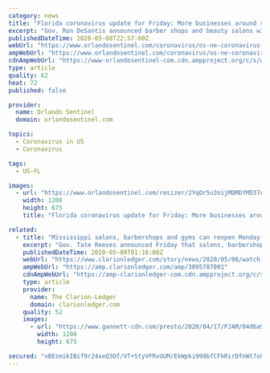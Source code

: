 ```yaml
---
category: news
title: "Florida coronavirus update for Friday: More businesses around state to reopen; deaths reach 1,669"
excerpt: "Gov. Ron DeSantis announced barber shops and beauty salons will be allowed to reopen in the state with restrictions starting Monday, one of many steps being taken Friday to expand businesses available."
publishedDateTime: 2020-05-08T22:57:00Z
webUrl: "https://www.orlandosentinel.com/coronavirus/os-ne-coronavirus-friday-may-8-20200508-4bvuqieowrh6nds6calku6lkmq-story.html"
ampWebUrl: "https://www.orlandosentinel.com/coronavirus/os-ne-coronavirus-friday-may-8-20200508-4bvuqieowrh6nds6calku6lkmq-story.html?outputType=amp"
cdnAmpWebUrl: "https://www-orlandosentinel-com.cdn.ampproject.org/c/s/www.orlandosentinel.com/coronavirus/os-ne-coronavirus-friday-may-8-20200508-4bvuqieowrh6nds6calku6lkmq-story.html?outputType=amp"
type: article
quality: 62
heat: 72
published: false

provider:
  name: Orlando Sentinel
  domain: orlandosentinel.com

topics:
  - Coronavirus in US
  - Coronavirus

tags:
  - US-FL

images:
  - url: "https://www.orlandosentinel.com/resizer/2YqOr5u3oijMDMDYMD37eOT-sjU=/1200x0/top/arc-anglerfish-arc2-prod-tronc.s3.amazonaws.com/public/HXRVNVQDTRCN3JP6TDXMRSHA2M.jpg"
    width: 1200
    height: 675
    title: "Florida coronavirus update for Friday: More businesses around state to reopen; deaths reach 1,669"

related:
  - title: "Mississippi salons, barbershops and gyms can reopen Monday, Gov. Tate Reeves announces"
    excerpt: "Gov. Tate Reeves announced Friday that salons, barbershops and gyms will be allowed to resume operations on Monday in the latest step in reopening Mississippi's economy amid the coronavirus pandemic."
    publishedDateTime: 2020-05-09T01:16:00Z
    webUrl: "https://www.clarionledger.com/story/news/2020/05/08/watch-gov-reeves-coronavirus-crisis-mississippi/3095787001/"
    ampWebUrl: "https://amp.clarionledger.com/amp/3095787001"
    cdnAmpWebUrl: "https://amp-clarionledger-com.cdn.ampproject.org/c/s/amp.clarionledger.com/amp/3095787001"
    type: article
    provider:
      name: The Clarion-Ledger
      domain: clarionledger.com
    quality: 52
    images:
      - url: "https://www.gannett-cdn.com/presto/2020/04/17/PJAM/04d6a9f3-b454-482e-a733-02a345900de6-AP20093743494698.jpg?auto=webp&crop=4479,2519,x0,y753&format=pjpg&width=1200"
        width: 1200
        height: 675

secured: "vBEzmikIBif9r24xeQ3Df/VT+5tyVFRxUUM/EkWpki999bfCFkRirDfnWt7o8SOVRJiYrCm/SW4fvM4CP5h4kLedXUgopj9mPEfwMXX93yMX/apoRV7yBpEO47riGeWQ0I3PjscnhGThwsckVAjz3cB9VbvoKM0GNrq4d1Ye6PcSz05BODtalDMf9b5XOtj1hMwWrJhTksqD1jYbvrAW6fW/TvDlSapumBxtMNkh57fVnlDZSM2casyDnz8jgquWydC0TN1j6p5f1vlBIquxbmDrgJXmcH4MAX2IuiGTQY6BzaftpI+B7u34OnWVP3OitqUz9VGrnX6g5NcAX9kv9UOlAVViCJwsTWMc5oGK5PmNjpdjh1TKxgt+alZfAK7uNqr3+ziZmvJLH1BwQBy0iOEplYrwyIIOMvcWsH2HeulIgv1A3pZ5sAjSZp3Kp/lKONsI3VjVFrYB5Zg3Cy7IKEa3KlrnR4s6aUDNkholW0w=;EFVBCHfEad7E7OQ3BgOzmA=="
---
```


